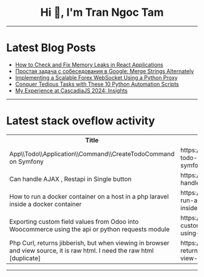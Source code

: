 <h1 align="center">Hi 👋, I'm Tran Ngoc Tam</h1>

---

# Latest Blog Posts 
<!-- BLOG-POST-LIST:START -->
- [How to Check and Fix Memory Leaks in React Applications](https://dev.to/futuristicgeeks/how-to-check-and-fix-memory-leaks-in-react-applications-567b)
- [Простая задача с собеседования в Google: Merge Strings Alternately](https://dev.to/faangmaster/prostaia-zadacha-s-sobiesiedovaniia-v-google-merge-strings-alternately-1aa3)
- [Implementing a Scalable Forex WebSocket Using a Python Proxy](https://dev.to/shridhargv/implementing-a-scalable-forex-websocket-using-a-python-proxy-3ba0)
- [Conquer Tedious Tasks with These 10 Python Automation Scripts](https://dev.to/the_infinity/conquer-tedious-tasks-with-these-10-python-automation-scripts-42ea)
- [My Experience at CascadiaJS 2024: Insights](https://dev.to/klesand/my-experience-at-cascadiajs-2024-insights-507j)
<!-- BLOG-POST-LIST:END -->

---

# Latest stack oveflow activity
<table>
  <tr><th>Title</th><th>Link</th></tr>
  <!-- STACKOVERFLOW:START --><tr><td>App\\Todo\\Application\\Command\\CreateTodoCommand on Symfony</td><td>https://stackoverflow.com/questions/79320017/app-todo-application-command-createtodocommand-on-symfony</td></tr><tr><td>Can handle AJAX , Restapi in Single button</td><td>https://stackoverflow.com/questions/79319795/can-handle-ajax-restapi-in-single-button</td></tr><tr><td>How to run a docker container on a host in a php laravel inside a docker container</td><td>https://stackoverflow.com/questions/79319577/how-to-run-a-docker-container-on-a-host-in-a-php-laravel-inside-a-docker-contain</td></tr><tr><td>Exporting custom field values from Odoo into Woocommerce using the api or python requests module</td><td>https://stackoverflow.com/questions/79319539/exporting-custom-field-values-from-odoo-into-woocommerce-using-the-api-or-python</td></tr><tr><td>Php Curl, returns jibberish, but when viewing in browser and view source, it is raw html. I need the raw html [duplicate]</td><td>https://stackoverflow.com/questions/79319350/php-curl-returns-jibberish-but-when-viewing-in-browser-and-view-source-it-is</td></tr><!-- STACKOVERFLOW:END -->
</table>

---


